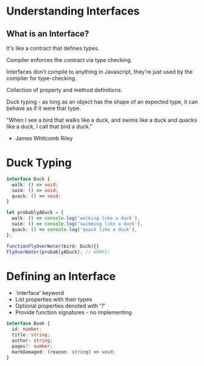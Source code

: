 # Understanding Interfaces

## What is an Interface?

It's like a contract that defines types.

Compiler enforces the contract via type checking.

Interfaces don't compile to anything in Javascript, they're just used by the compiler for type-checking.

Collection of property and method definitions.

Duck typing - as long as an object has the shape of an expected type, it can behave as if it were that type.

"When I see a bird that walks like a duck, and swims like a duck and quacks like a duck, I call that bird a duck."

- James Whitcomb Riley

# Duck Typing

```typescript
interface Duck {
  walk: () => void;
  swim: () => void;
  quack: () => void;
}

let probablyADuck = {
  walk: () => console.log('walking like a duck'),
  swim: () => console.log('swimming like a duck'),
  quack: () => console.log('quack like a duck'),
};

functionFlyOverWater(bird: Duck){}
FlyOverWater(probablyADuck); // WORKS!
```

# Defining an Interface

- 'interface' keyword
- List properties with their types
- Optional properties denoted with '?'
- Provide function signatures - no implementing

```typescript
interface Book {
  id: number;
  title: string;
  author: string;
  pages?: number;
  markDamaged: (reason: string) => void;
}
```
